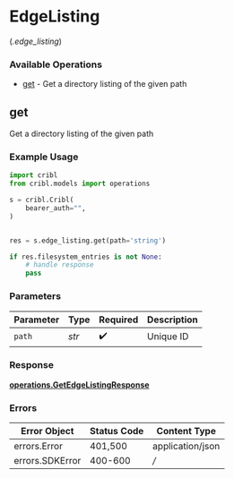 # EdgeListing
(*.edge_listing*)

### Available Operations

* [get](#get) - Get a directory listing of the given path

## get

Get a directory listing of the given path

### Example Usage

```python
import cribl
from cribl.models import operations

s = cribl.Cribl(
    bearer_auth="",
)


res = s.edge_listing.get(path='string')

if res.filesystem_entries is not None:
    # handle response
    pass
```

### Parameters

| Parameter          | Type               | Required           | Description        |
| ------------------ | ------------------ | ------------------ | ------------------ |
| `path`             | *str*              | :heavy_check_mark: | Unique ID          |


### Response

**[operations.GetEdgeListingResponse](../../models/operations/getedgelistingresponse.md)**
### Errors

| Error Object     | Status Code      | Content Type     |
| ---------------- | ---------------- | ---------------- |
| errors.Error     | 401,500          | application/json |
| errors.SDKError  | 400-600          | */*              |
